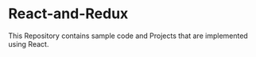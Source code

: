 # React-and-Redux
This Repository contains sample code and Projects that are implemented using React.
